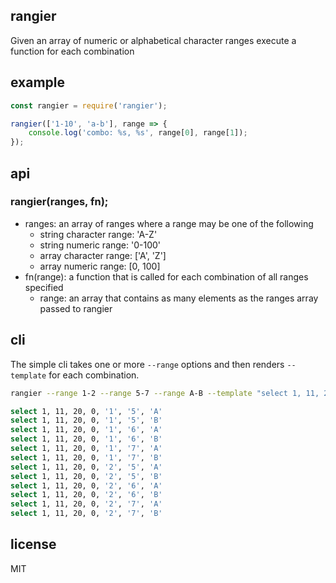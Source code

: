rangier
-------

Given an array of numeric or alphabetical character ranges execute a function for each combination

example
-------

```js
const rangier = require('rangier');

rangier(['1-10', 'a-b'], range => {
    console.log('combo: %s, %s', range[0], range[1]);
});
```

api
---

### rangier(ranges, fn);

* ranges: an array of ranges where a range may be one of the following
    * string character range: 'A-Z'
    * string numeric range: '0-100'
    * array character range: ['A', 'Z']
    * array numeric range: [0, 100]
* fn(range): a function that is called for each combination of all ranges specified
    * range: an array that contains as many elements as the ranges array passed to rangier

cli
---

The simple cli takes one or more `--range` options and then renders `--template` for each combination. 

```bash
rangier --range 1-2 --range 5-7 --range A-B --template "select 1, 11, 20, 0, '\${range[0]}', '\${range[1]}', '\${range[2]}'"

select 1, 11, 20, 0, '1', '5', 'A'
select 1, 11, 20, 0, '1', '5', 'B'
select 1, 11, 20, 0, '1', '6', 'A'
select 1, 11, 20, 0, '1', '6', 'B'
select 1, 11, 20, 0, '1', '7', 'A'
select 1, 11, 20, 0, '1', '7', 'B'
select 1, 11, 20, 0, '2', '5', 'A'
select 1, 11, 20, 0, '2', '5', 'B'
select 1, 11, 20, 0, '2', '6', 'A'
select 1, 11, 20, 0, '2', '6', 'B'
select 1, 11, 20, 0, '2', '7', 'A'
select 1, 11, 20, 0, '2', '7', 'B'
```

license
-------

MIT